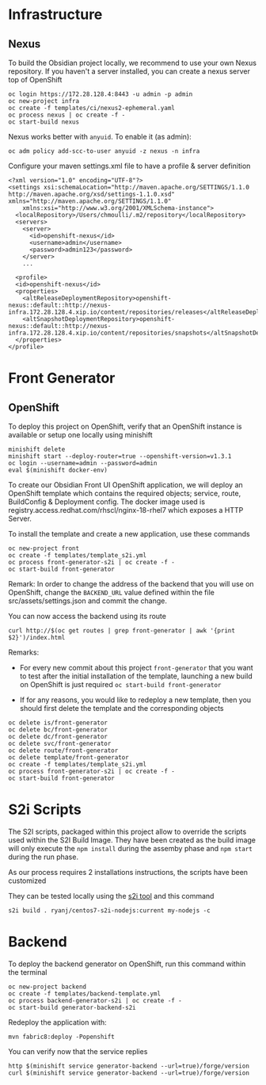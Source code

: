 # Infrastructure

## Nexus

To build the Obsidian project locally, we recommend to use your own Nexus repository. If you haven't a server installed, you can create a nexus server
top of OpenShift

```
oc login https://172.28.128.4:8443 -u admin -p admin
oc new-project infra
oc create -f templates/ci/nexus2-ephemeral.yaml
oc process nexus | oc create -f -
oc start-build nexus
```

Nexus works better with `anyuid`. To enable it (as admin):

```
oc adm policy add-scc-to-user anyuid -z nexus -n infra
```

Configure your maven settings.xml file to have a profile & server definition

```
<?xml version="1.0" encoding="UTF-8"?>
<settings xsi:schemaLocation="http://maven.apache.org/SETTINGS/1.1.0 http://maven.apache.org/xsd/settings-1.1.0.xsd" xmlns="http://maven.apache.org/SETTINGS/1.1.0"
    xmlns:xsi="http://www.w3.org/2001/XMLSchema-instance">
  <localRepository>/Users/chmoulli/.m2/repository</localRepository>
  <servers>
  	<server>
      <id>openshift-nexus</id>
      <username>admin</username>
      <password>admin123</password>
    </server>
    ...

  <profile>
  <id>openshift-nexus</id>
  <properties>
    <altReleaseDeploymentRepository>openshift-nexus::default::http://nexus-infra.172.28.128.4.xip.io/content/repositories/releases</altReleaseDeploymentRepository>
    <altSnapshotDeploymentRepository>openshift-nexus::default::http://nexus-infra.172.28.128.4.xip.io/content/repositories/snapshots</altSnapshotDeploymentRepository>
  </properties>
</profile>
```

# Front Generator

## OpenShift

To deploy this project on OpenShift, verify that an OpenShift instance is available or setup one locally
using minishift

```
minishift delete
minishift start --deploy-router=true --openshift-version=v1.3.1
oc login --username=admin --password=admin
eval $(minishift docker-env)
```

To create our Obsidian Front UI OpenShift application, we will deploy an OpenShift template which
contains the required objects; service, route, BuildConfig & Deployment config. The docker image
used is registry.access.redhat.com/rhscl/nginx-18-rhel7 which exposes a HTTP Server.

To install the template and create a new application, use these commands

```
oc new-project front
oc create -f templates/template_s2i.yml
oc process front-generator-s2i | oc create -f -
oc start-build front-generator
```

Remark: In order to change the address of the backend that you will use on OpenShift, change the `BACKEND_URL` value defined within the file src/assets/settings.json and commit the change.

You can now access the backend using its route

```
curl http://$(oc get routes | grep front-generator | awk '{print $2}')/index.html
```

Remarks:

* For every new commit about this project `front-generator` that you want to test after the initial installation of the template, launching a new build
  on OpenShift is just required `oc start-build front-generator`

* If for any reasons, you would like to redeploy a new template, then you should first delete the template and the corresponding objects

```
oc delete is/front-generator
oc delete bc/front-generator
oc delete dc/front-generator
oc delete svc/front-generator
oc delete route/front-generator
oc delete template/front-generator
oc create -f templates/template_s2i.yml
oc process front-generator-s2i | oc create -f -
oc start-build front-generator
```

# S2i Scripts

The S2I scripts, packaged within this project allow to override the scripts used within the S2I Build Image. They have been created
as the build image will only execute the `npm install` during the assemby phase and `npm start` during the run phase.

As our process requires 2 installations instructions, the scripts have been customized

They can be tested locally using the [s2i tool](https://github.com/openshift/source-to-image) and this command

```
s2i build . ryanj/centos7-s2i-nodejs:current my-nodejs -c
```

# Backend

To deploy the backend generator on OpenShift, run this command within the terminal

```
oc new-project backend
oc create -f templates/backend-template.yml
oc process backend-generator-s2i | oc create -f -
oc start-build generator-backend-s2i
```

Redeploy the application with:

```
mvn fabric8:deploy -Popenshift
```

You can verify now that the service replies

```
http $(minishift service generator-backend --url=true)/forge/version
curl $(minishift service generator-backend --url=true)/forge/version
```

